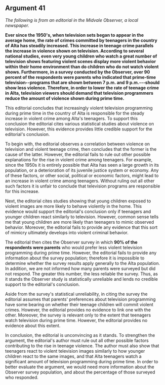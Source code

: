 
Argument 41
---------------------------

*The following is from an editorial in the Midvale Observer, a local newspaper.*

**Ever since the 1950's, when television sets began to appear in the average home, the rate of
crimes committed by teenagers in the country of Alta has steadily increased. This increase in
teenage crime parallels the increase in violence shown on television. According to several
national studies, even very young children who watch a great number of television shows
featuring violent scenes display more violent behavior within their home environment than do
children who do not watch violent shows. Furthermore, in a survey conducted by the Observer,
over 90 percent of the respondents were parents who indicated that prime-time
television--programs that are shown between 7 p.m. and 9 p.m.---should show less violence.
Therefore, in order to lower the rate of teenage crime in Alta, television viewers should
demand that television programmers reduce the amount of violence shown during prime time.**


This editorial concludes that increasingly violent television programming during prime time in
the country of Alta is responsible for the steady increase in violent crime among Alta's
teenagers. To support this conclusion the editorial cites various statistical studies about
violence on television. However, this evidence provides little credible support for the editorial's
conclusion.

To begin with, the editorial observes a correlation between violence on television and violent
teenage crime, then concludes that the former is the cause of the latter. However, the editorial
fails to rule out other possible explanations for the rise in violent crime among teenagers. For
example, since the 1950s it is entirely possible that Alta has seen a large growth in its
population, or a deterioration of its juvenile justice system or economy. Any of these factors, or
other social, political or economic factors, might lead to an increase in violent crime among
teenagers. Without ruling out all other such factors it is unfair to conclude that television
programs are responsible for this increase.

Next, the editorial cites studies showing that young children exposed to violent images are
more likely to behave violently in the home. This evidence would support the editorial's
conclusion only if teenagers and younger children react similarly to television. However,
common sense tells me that young children are more likely than teenagers to mimic observed
behavior. Moreover, the editorial fails to provide any evidence that this sort of mimicry
ultimately develops into violent criminal behavior.

The editorial then cites the Observer survey in which **90% of the respondents were parents**
who would prefer less violent television programming during prime time. However, the editorial
fails to provide any information about the survey population; therefore it is impossible to
determine whether the survey results apply generally to the Alta population. In addition, we are
not informed how many parents were surveyed but did not respond. The greater this number,
the less reliable the survey. Thus, as it stands the Observer study is statistically unreliable and
lends no credible support to the editorial's conclusion.

Aside from the survey's statistical unreliability, in citing the survey the editorial assumes that
parents' preferences about television programming have some bearing on whether their
teenage children will commit violent crimes. However, the editorial provides no evidence to link
one with the other. Moreover, the survey is relevant only to the extent that teenagers watch
television during prime time. However, the editorial provides no evidence about this extent.

In conclusion, the editorial is unconvincing as it stands. To strengthen the argument, the
editorial's author must rule out all other possible factors contributing to the rise in teenage
violence. The author must also show that teenagers react to violent television images similarly
to how younger children react to the same images, and that Alta teenagers watch a significant
amount of television programming during prime time. In order to better evaluate the argument,
we would need more information about the Observer survey population, and about the
percentage of those surveyed who responded.


